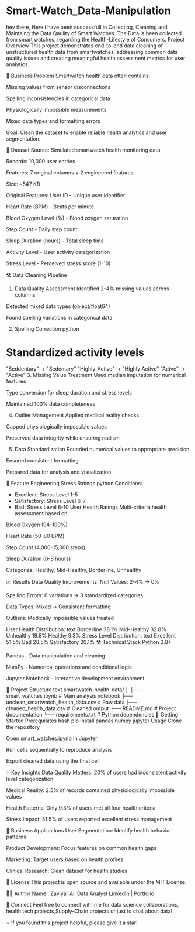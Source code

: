 # Smart-Watch_Data-Manipulation
hey there,
Here i have been successfull in Collecting, Cleaning and Maintaing the Data Qaulity of Smart Watches. The Data is been collected from smart watches, regarding the Health-Lifestyle of Consumers.
Project Overview
This project demonstrates end-to-end data cleaning of unstructured health data from smartwatches, addressing common data quality issues and creating meaningful health assessment metrics for user analytics.

🎯 Business Problem
Smartwatch health data often contains:

Missing values from sensor disconnections

Spelling inconsistencies in categorical data

Physiologically impossible measurements

Mixed data types and formatting errors

Goal: Clean the dataset to enable reliable health analytics and user segmentation.

📁 Dataset
Source: Simulated smartwatch health monitoring data

Records: 10,000 user entries

Features: 7 original columns + 2 engineered features

Size: ~547 KB

Original Features:
User ID - Unique user identifier

Heart Rate (BPM) - Beats per minute

Blood Oxygen Level (%) - Blood oxygen saturation

Step Count - Daily step count

Sleep Duration (hours) - Total sleep time

Activity Level - User activity categorization

Stress Level - Perceived stress score (1-10)

🛠️ Data Cleaning Pipeline
1. Data Quality Assessment
Identified 2-4% missing values across columns

Detected mixed data types (object/float64)

Found spelling variations in categorical data

2. Spelling Correction
python
# Standardized activity levels
"Seddentary" → "Sedentary"
"Highly_Active" → "Highly Active" 
"Actve" → "Active"
3. Missing Value Treatment
Used median imputation for numerical features

Type conversion for sleep duration and stress levels

Maintained 100% data completeness

4. Outlier Management
Applied medical reality checks

Capped physiologically impossible values

Preserved data integrity while ensuring realism

5. Data Standardization
Rounded numerical values to appropriate precision

Ensured consistent formatting

Prepared data for analysis and visualization

🚀 Feature Engineering
Stress Ratings
python
Conditions:
- Excellent: Stress Level 1-5
- Satisfactory: Stress Level 6-7  
- Bad: Stress Level 8-10
User Health Ratings
Multi-criteria health assessment based on:

Blood Oxygen (94-100%)

Heart Rate (50-80 BPM)

Step Count (4,000-15,000 steps)

Sleep Duration (6-8 hours)

Categories: Healthy, Mid-Healthy, Borderline, Unhealthy

📈 Results
Data Quality Improvements:
Null Values: 2-4% → 0%

Spelling Errors: 6 variations → 3 standardized categories

Data Types: Mixed → Consistent formatting

Outliers: Medically impossible values treated

User Health Distribution:
text
Borderline     38.1%
Mid-Healthy    32.8%
Unhealthy      19.8%
Healthy         9.3%
Stress Level Distribution:
text
Excellent      51.5%
Bad            28.5%
Satisfactory   20.1%
🛠️ Technical Stack
Python 3.8+

Pandas - Data manipulation and cleaning

NumPy - Numerical operations and conditional logic

Jupyter Notebook - Interactive development environment

📁 Project Structure
text
smartwatch-health-data/
│
├── smart_watches.ipynb          # Main analysis notebook
├── unclean_smartwatch_health_data.csv    # Raw data
├── cleaned_health_data.csv      # Cleaned output
├── README.md                    # Project documentation
└── requirements.txt             # Python dependencies
🚀 Getting Started
Prerequisites
bash
pip install pandas numpy jupyter
Usage
Clone the repository

Open smart_watches.ipynb in Jupyter

Run cells sequentially to reproduce analysis

Export cleaned data using the final cell

💡 Key Insights
Data Quality Matters: 20% of users had inconsistent activity level categorization

Medical Reality: 2.5% of records contained physiologically impossible values

Health Patterns: Only 9.3% of users met all four health criteria

Stress Impact: 51.5% of users reported excellent stress management

🎯 Business Applications
User Segmentation: Identify health behavior patterns

Product Development: Focus features on common health gaps

Marketing: Target users based on health profiles

Clinical Research: Clean dataset for health studies

📝 License
This project is open source and available under the MIT License.

👨‍💻 Author
Name : Zaviyar Ali 
Data Analyst 
LinkedIn | Portfolio

🔗 Connect
Feel free to connect with me for data science collaborations, health tech projects,Supply-Chain projects or just to chat about data!

⭐ If you found this project helpful, please give it a star!




